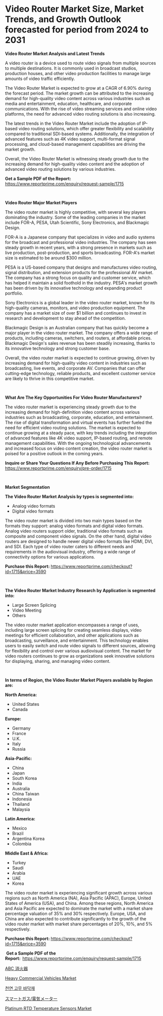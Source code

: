 <p><h1>Video Router Market Size, Market Trends, and Growth Outlook forecasted for period from 2024 to 2031</h1></p><p><strong>Video Router Market Analysis and Latest Trends</strong></p>
<p><p>A video router is a device used to route video signals from multiple sources to multiple destinations. It is commonly used in broadcast studios, production houses, and other video production facilities to manage large amounts of video traffic efficiently.</p><p>The Video Router Market is expected to grow at a CAGR of 6.90% during the forecast period. The market growth can be attributed to the increasing demand for high-quality video content across various industries such as media and entertainment, education, healthcare, and corporate communications. With the rise of video streaming services and online video platforms, the need for advanced video routing solutions is also increasing.</p><p>The latest trends in the Video Router Market include the adoption of IP-based video routing solutions, which offer greater flexibility and scalability compared to traditional SDI-based systems. Additionally, the integration of advanced features such as 4K video support, multi-format signal processing, and cloud-based management capabilities are driving the market growth.</p><p>Overall, the Video Router Market is witnessing steady growth due to the increasing demand for high-quality video content and the adoption of advanced video routing solutions by various industries.</p></p>
<p><strong>Get a Sample PDF of the Report:&nbsp;</strong> <a href="https://www.reportprime.com/enquiry/request-sample/1715">https://www.reportprime.com/enquiry/request-sample/1715</a></p>
<p>&nbsp;</p>
<p><strong>Video Router Major Market Players</strong></p>
<p><p>The video router market is highly competitive, with several key players dominating the industry. Some of the leading companies in the market include FOR-A, PESA, Utah Scientific, Sony Electronics, and Blackmagic Design.</p><p>FOR-A is a Japanese company that specializes in video and audio systems for the broadcast and professional video industries. The company has seen steady growth in recent years, with a strong presence in markets such as live production, post-production, and sports broadcasting. FOR-A's market size is estimated to be around $300 million.</p><p>PESA is a US-based company that designs and manufactures video routing, signal distribution, and extension products for the professional AV market. The company has a strong focus on quality and customer service, which has helped it maintain a solid foothold in the industry. PESA's market growth has been driven by its innovative technology and expanding product portfolio.</p><p>Sony Electronics is a global leader in the video router market, known for its high-quality cameras, monitors, and video production equipment. The company has a market size of over $1 billion and continues to invest in research and development to stay ahead of the competition.</p><p>Blackmagic Design is an Australian company that has quickly become a major player in the video router market. The company offers a wide range of products, including cameras, switchers, and routers, at affordable prices. Blackmagic Design's sales revenue has been steadily increasing, thanks to its innovative technology and strong customer base.</p><p>Overall, the video router market is expected to continue growing, driven by increasing demand for high-quality video content in industries such as broadcasting, live events, and corporate AV. Companies that can offer cutting-edge technology, reliable products, and excellent customer service are likely to thrive in this competitive market.</p></p>
<p>&nbsp;</p>
<p><strong>What Are The Key Opportunities For Video Router Manufacturers?</strong></p>
<p><p>The video router market is experiencing steady growth due to the increasing demand for high-definition video content across various industries such as broadcasting, corporate, education, and entertainment. The rise of digital transformation and virtual events has further fueled the need for efficient video routing solutions. The market is expected to continue growing at a steady pace, with key trends including the integration of advanced features like 4K video support, IP-based routing, and remote management capabilities. With the ongoing technological advancements and increased focus on video content creation, the video router market is poised for a positive outlook in the coming years.</p></p>
<p><strong>Inquire or Share Your Questions If Any Before Purchasing This Report:</strong> <a href="https://www.reportprime.com/enquiry/pre-order/1715">https://www.reportprime.com/enquiry/pre-order/1715</a></p>
<p>&nbsp;</p>
<p><strong>Market Segmentation</strong></p>
<p><strong>The Video Router Market Analysis by types is segmented into:</strong></p>
<p><ul><li>Analog video formats</li><li>Digital video formats</li></ul></p>
<p><p>The video router market is divided into two main types based on the formats they support: analog video formats and digital video formats. Analog video routers support older, traditional video formats such as composite and component video signals. On the other hand, digital video routers are designed to handle newer digital video formats like HDMI, DVI, and SDI. Each type of video router caters to different needs and requirements in the audiovisual industry, offering a wide range of connectivity options for various applications.</p></p>
<p><strong>Purchase this Report:&nbsp;</strong><a href="https://www.reportprime.com/checkout?id=1715&price=3590">https://www.reportprime.com/checkout?id=1715&price=3590</a></p>
<p>&nbsp;</p>
<p><strong>The Video Router Market Industry Research by Application is segmented into:</strong></p>
<p><ul><li>Large Screen Splicing</li><li>Video Meeting</li><li>Others</li></ul></p>
<p><p>The video router market application encompasses a range of uses, including large screen splicing for creating seamless displays, video meetings for efficient collaboration, and other applications such as broadcasting, surveillance, and entertainment. This technology enables users to easily switch and route video signals to different sources, allowing for flexibility and control over various audiovisual content. The market for video routers continues to grow as organizations seek innovative solutions for displaying, sharing, and managing video content.</p></p>
<p>&nbsp;</p>
<p><strong>In terms of Region, the Video Router Market Players available by Region are:</strong></p>
<p>
    <p> <strong> North America: </strong>
        <ul>
            <li>United States</li>
            <li>Canada</li>
        </ul>
        </p> 
    <p> <strong> Europe: </strong>
        <ul>
            <li>Germany</li>
            <li>France</li>
            <li>U.K.</li>
            <li>Italy</li>
            <li>Russia</li>
        </ul>
        </p> 
    <p> <strong> Asia-Pacific: </strong>
        <ul>
            <li>China</li>
            <li>Japan</li>
            <li>South Korea</li>
            <li>India</li>
            <li>Australia</li>
            <li>China Taiwan</li>
            <li>Indonesia</li>
            <li>Thailand</li>
            <li>Malaysia</li>
        </ul>
        </p> 
    <p> <strong> Latin America: </strong>
        <ul>
            <li>Mexico</li>
            <li>Brazil</li>
            <li>Argentina Korea</li>
            <li>Colombia</li>
        </ul>
        </p> 
    <p> <strong> Middle East & Africa: </strong>
        <ul>
            <li>Turkey</li>
            <li>Saudi</li>
            <li>Arabia</li>
            <li>UAE</li>
            <li>Korea</li>
        </ul>
    </p>
    </p>
<p><p>The video router market is experiencing significant growth across various regions such as North America (NA), Asia Pacific (APAC), Europe, United States of America (USA), and China. Among these regions, North America and Asia Pacific are expected to dominate the market with a market share percentage valuation of 35% and 30% respectively. Europe, USA, and China are also expected to contribute significantly to the growth of the video router market with market share percentages of 20%, 10%, and 5% respectively.</p></p>
<p><strong>Purchase this Report: </strong><a href="https://www.reportprime.com/checkout?id=1715&price=3590">https://www.reportprime.com/checkout?id=1715&price=3590</a></p>
<p>&nbsp;<strong>Get a Sample PDF of the Report:&nbsp;&nbsp;</strong><a href="https://www.reportprime.com/enquiry/request-sample/1715">https://www.reportprime.com/enquiry/request-sample/1715</a></p>
<p><strong></strong></p>
<p><p><a href="https://medium.com/@vedakuvlis2023/abc-%E6%B6%88%E7%81%AB%E5%99%A8%E5%B8%82%E5%A0%B4%E5%B1%95%E6%9C%9B-%E6%A5%AD%E7%95%8C%E6%A6%82%E8%A6%81%E3%81%A8%E4%BA%88%E6%B8%AC-2024%E5%B9%B4%E3%81%8B%E3%82%892031%E5%B9%B4%E3%81%BE%E3%81%A7-13eb2b1c8620">ABC 消火器</a></p><p><a href="https://issuu.com/reportprime-2/docs/heavy-commercial-vehicles-market-size-2030.pptx">Heavy Commercial Vehicles Market</a></p><p><a href="https://medium.com/@rudyswaniafgwski56664/%EC%B2%9C%EC%97%B0-%EA%B3%A0%EB%AC%B4-%EB%B0%94%EB%8B%A5-%EC%8B%9C%EC%9E%A5-%EC%A7%80%ED%91%9C-%ED%95%B4%EB%8F%85-%EC%8B%9C%EC%9E%A5-%EC%A0%90%EC%9C%A0%EC%9C%A8-%ED%8A%B8%EB%A0%8C%EB%93%9C-%EB%B0%8F-%EC%84%B1%EC%9E%A5-%EC%96%91%EC%83%81-27345061f101">천연 고무 바닥재</a></p><p><a href="https://medium.com/@zackaryhalvorson2023/%E3%82%B9%E3%83%9E%E3%83%BC%E3%83%88%E3%82%AC%E3%82%B9%E3%81%8A%E3%82%88%E3%81%B3%E9%9B%BB%E6%B0%97%E3%83%A1%E3%83%BC%E3%82%BF%E3%83%BC%E5%B8%82%E5%A0%B4%E3%81%AE%E8%A6%8F%E6%A8%A1%E3%81%AF-%E3%82%B0%E3%83%AD%E3%83%BC%E3%83%90%E3%83%AB%E7%94%A3%E6%A5%AD%E3%81%AB%E3%81%8A%E3%81%91%E3%82%8B%E6%9C%80%E9%81%A9%E3%81%AA%E3%83%9E%E3%83%BC%E3%82%B1%E3%83%86%E3%82%A3%E3%83%B3%E3%82%B0%E3%83%81%E3%83%A3%E3%83%8D%E3%83%AB%E3%82%92%E7%A4%BA%E3%81%97%E3%81%A6%E3%81%84%E3%81%BE%E3%81%99-cbf66a45d148">スマートガス/電気メーター</a></p><p><a href="https://github.com/nancykennedykellievqfqt2/Market-Research-Report-List-1/blob/main/platinum-rtd-temperature-sensors-market.md">Platinum RTD Temperature Sensors Market</a></p></p>